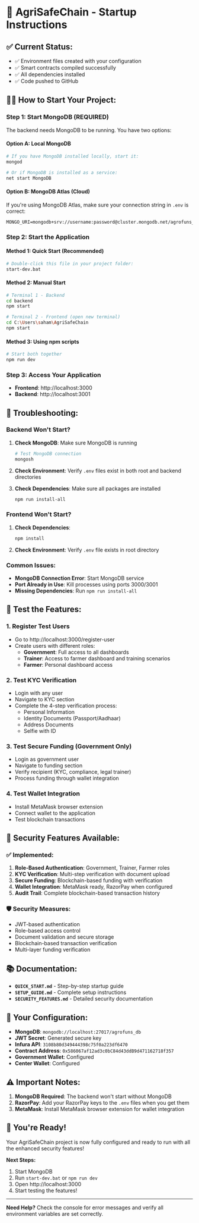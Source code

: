 # 🚀 AgriSafeChain - Startup Instructions

## ✅ **Current Status:**
- ✅ Environment files created with your configuration
- ✅ Smart contracts compiled successfully
- ✅ All dependencies installed
- ✅ Code pushed to GitHub

## 🏃‍♂️ **How to Start Your Project:**

### **Step 1: Start MongoDB (REQUIRED)**
The backend needs MongoDB to be running. You have two options:

#### Option A: Local MongoDB
```bash
# If you have MongoDB installed locally, start it:
mongod

# Or if MongoDB is installed as a service:
net start MongoDB
```

#### Option B: MongoDB Atlas (Cloud)
If you're using MongoDB Atlas, make sure your connection string in `.env` is correct:
```
MONGO_URI=mongodb+srv://username:password@cluster.mongodb.net/agrofuns_db
```

### **Step 2: Start the Application**

#### **Method 1: Quick Start (Recommended)**
```bash
# Double-click this file in your project folder:
start-dev.bat
```

#### **Method 2: Manual Start**
```bash
# Terminal 1 - Backend
cd backend
npm start

# Terminal 2 - Frontend (open new terminal)
cd C:\Users\saham\AgriSafeChain
npm start
```

#### **Method 3: Using npm scripts**
```bash
# Start both together
npm run dev
```

### **Step 3: Access Your Application**
- **Frontend**: http://localhost:3000
- **Backend**: http://localhost:3001

## 🔧 **Troubleshooting:**

### **Backend Won't Start?**
1. **Check MongoDB**: Make sure MongoDB is running
   ```bash
   # Test MongoDB connection
   mongosh
   ```

2. **Check Environment**: Verify `.env` files exist in both root and backend directories

3. **Check Dependencies**: Make sure all packages are installed
   ```bash
   npm run install-all
   ```

### **Frontend Won't Start?**
1. **Check Dependencies**: 
   ```bash
   npm install
   ```

2. **Check Environment**: Verify `.env` file exists in root directory

### **Common Issues:**
- **MongoDB Connection Error**: Start MongoDB service
- **Port Already in Use**: Kill processes using ports 3000/3001
- **Missing Dependencies**: Run `npm run install-all`

## 📱 **Test the Features:**

### 1. **Register Test Users**
- Go to http://localhost:3000/register-user
- Create users with different roles:
  - **Government**: Full access to all dashboards
  - **Trainer**: Access to farmer dashboard and training scenarios
  - **Farmer**: Personal dashboard access

### 2. **Test KYC Verification**
- Login with any user
- Navigate to KYC section
- Complete the 4-step verification process:
  - Personal Information
  - Identity Documents (Passport/Aadhaar)
  - Address Documents
  - Selfie with ID

### 3. **Test Secure Funding (Government Only)**
- Login as government user
- Navigate to funding section
- Verify recipient (KYC, compliance, legal trainer)
- Process funding through wallet integration

### 4. **Test Wallet Integration**
- Install MetaMask browser extension
- Connect wallet to the application
- Test blockchain transactions

## 🔐 **Security Features Available:**

### ✅ **Implemented:**
1. **Role-Based Authentication**: Government, Trainer, Farmer roles
2. **KYC Verification**: Multi-step verification with document upload
3. **Secure Funding**: Blockchain-based funding with verification
4. **Wallet Integration**: MetaMask ready, RazorPay when configured
5. **Audit Trail**: Complete blockchain-based transaction history

### 🛡️ **Security Measures:**
- JWT-based authentication
- Role-based access control
- Document validation and secure storage
- Blockchain-based transaction verification
- Multi-layer funding verification

## 📚 **Documentation:**
- **`QUICK_START.md`** - Step-by-step startup guide
- **`SETUP_GUIDE.md`** - Complete setup instructions  
- **`SECURITY_FEATURES.md`** - Detailed security documentation

## 🎯 **Your Configuration:**
- **MongoDB**: `mongodb://localhost:27017/agrofuns_db`
- **JWT Secret**: Generated secure key
- **Infura API**: `3108b80d349444398c75f0a223df6470`
- **Contract Address**: `0x586067af12ad3c0bC84d43ddB9d471162718f357`
- **Government Wallet**: Configured
- **Center Wallet**: Configured

## ⚠️ **Important Notes:**
1. **MongoDB Required**: The backend won't start without MongoDB
2. **RazorPay**: Add your RazorPay keys to the `.env` files when you get them
3. **MetaMask**: Install MetaMask browser extension for wallet integration

## 🎉 **You're Ready!**

Your AgriSafeChain project is now fully configured and ready to run with all the enhanced security features!

**Next Steps:**
1. Start MongoDB
2. Run `start-dev.bat` or `npm run dev`
3. Open http://localhost:3000
4. Start testing the features!

---

**Need Help?** Check the console for error messages and verify all environment variables are set correctly.
